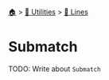 <!--startTocHeader-->
[🏠](../../README.md) > [🔧 Utilities](../README.md) > [🚈 Lines](README.md)
# Submatch
<!--endTocHeader-->

TODO: Write about `Submatch`

<!--startTocSubTopic-->
<!--endTocSubTopic-->